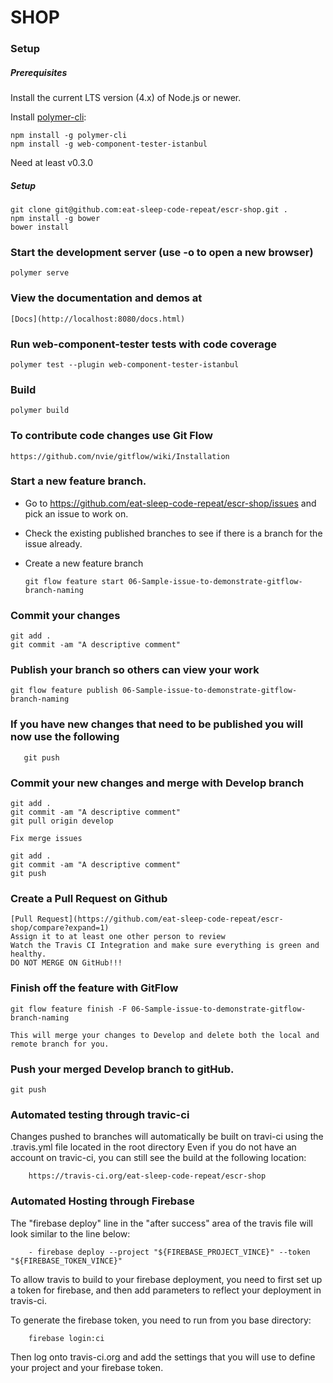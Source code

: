 # SHOP

### Setup

##### Prerequisites

Install the current LTS version (4.x) of Node.js or newer.

Install [polymer-cli](https://github.com/Polymer/polymer-cli):

    npm install -g polymer-cli
    npm install -g web-component-tester-istanbul

Need at least v0.3.0

##### Setup

    git clone git@github.com:eat-sleep-code-repeat/escr-shop.git .
    npm install -g bower
    bower install 
    
### Start the development server (use -o to open a new browser)

    polymer serve

### View the documentation and demos at

	[Docs](http://localhost:8080/docs.html)

### Run web-component-tester tests with code coverage

    polymer test --plugin web-component-tester-istanbul

### Build

    polymer build

### To contribute code changes use Git Flow
	
	https://github.com/nvie/gitflow/wiki/Installation

### Start a new feature branch.  

* Go to https://github.com/eat-sleep-code-repeat/escr-shop/issues and pick an issue to work on.
* Check the existing published branches to see if there is a branch for the issue already.
* Create a new feature branch

	```git flow feature start 06-Sample-issue-to-demonstrate-gitflow-branch-naming```

### Commit your changes

	git add .
	git commit -am "A descriptive comment"

### Publish your branch so others can view your work
	
	git flow feature publish 06-Sample-issue-to-demonstrate-gitflow-branch-naming

### If you have new changes that need to be published you will now use the following

       git push

### Commit your new changes and merge with Develop branch

	git add .
	git commit -am "A descriptive comment"
	git pull origin develop

	Fix merge issues

	git add .
	git commit -am "A descriptive comment"
	git push

### Create a Pull Request on Github

	[Pull Request](https://github.com/eat-sleep-code-repeat/escr-shop/compare?expand=1)
	Assign it to at least one other person to review
	Watch the Travis CI Integration and make sure everything is green and healthy.
	DO NOT MERGE ON GitHub!!!

### Finish off the feature with GitFlow

	git flow feature finish -F 06-Sample-issue-to-demonstrate-gitflow-branch-naming

	This will merge your changes to Develop and delete both the local and remote branch for you.

### Push your merged Develop branch to gitHub.

	git push

### Automated testing through travic-ci

Changes pushed to branches will automatically be built on travi-ci using the .travis.yml file located in the root directory
Even if you do not have an account on travic-ci, you can still see the build at the following location:

        https://travis-ci.org/eat-sleep-code-repeat/escr-shop

### Automated Hosting through Firebase

The "firebase deploy" line in the "after success" area of the travis file will look similar to the line below:

        - firebase deploy --project "${FIREBASE_PROJECT_VINCE}" --token "${FIREBASE_TOKEN_VINCE}"

To allow travis to build to your firebase deployment, you need to first set up a token for firebase, and then add
parameters to reflect your deployment in travis-ci.

To generate the firebase token, you need to run from you base directory:

        firebase login:ci

Then log onto travis-ci.org and add the settings that you will use to define your project and your firebase token.


